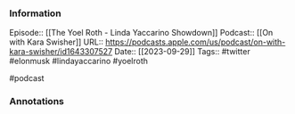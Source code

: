 ### Information

Episode:: [[The Yoel Roth - Linda Yaccarino Showdown]]
Podcast:: [[On with Kara Swisher]]
URL:: https://podcasts.apple.com/us/podcast/on-with-kara-swisher/id1643307527
Date:: [[2023-09-29]]
Tags:: #twitter #elonmusk #lindayaccarino #yoelroth

#podcast


### Annotations

